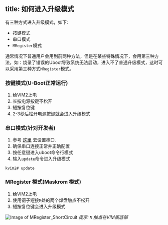 title: 如何进入升级模式
---

有三种方式进入升级模式，如下:

* 按键模式
* 串口模式
* `MRegister`模式

通常情况下普通用户会用到前两种方法，但是在某些特殊情况下，会用第三种方法，如：烧录了错误的Uboot导致系统无法启动，进入不了普通升级模式，这时可以采用第三种方式`MRegister`模式。

### 按键模式(U-Boot正常运行)
1. 给VIM2上电
2. 长按电源按键不松开
3. 短按复位键
4. 2-3秒后松开电源按键就会进入升级模式


### 串口模式(针对开发者)
1. 参考 [这里](/zh-cn/vim1/SetupSerialTool.html) 去设置串口.
2. 确保串口连接正常并正确配置
3. 按任意键进入uboot命令行模式
4. 输入`update`命令进入升级模式
```
kvim2# update
```


### MRegister 模式(Maskrom 模式)
1. 给VIM2上电
2. 使用镊子短接`M`处的两个焊盘触点不松开
3. 短按复位键会进入升级模式

![Image of MRegister_ShortCircuit](/images/vim2/MRegister_ShortCircuit.png)
*提示:  `M` 触点在VIM板底部*
